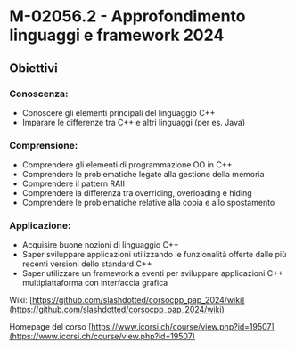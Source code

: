 # M-02056.2 - Approfondimento linguaggi e framework 2024


## Obiettivi
### Conoscenza:
- Conoscere gli elementi principali del linguaggio C++
- Imparare le differenze tra C++ e altri linguaggi (per es. Java)
### Comprensione:
- Comprendere gli elementi di programmazione OO in C++
- Comprendere le problematiche legate alla gestione della memoria
- Comprendere il pattern RAII
- Comprendere la differenza tra overriding, overloading e hiding
- Comprendere le problematiche relative alla copia e allo spostamento
### Applicazione:
- Acquisire buone nozioni di linguaggio C++
- Saper sviluppare applicazioni utilizzando le funzionalità offerte dalle più recenti versioni dello standard C++
- Saper utilizzare un framework a eventi per sviluppare applicazioni C++ multipiattaforma con interfaccia grafica

Wiki: [https://github.com/slashdotted/corsocpp_pap_2024/wiki](https://github.com/slashdotted/corsocpp_pap_2024/wiki)

Homepage del corso [https://www.icorsi.ch/course/view.php?id=19507](https://www.icorsi.ch/course/view.php?id=19507)
